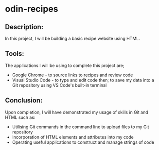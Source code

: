 # odin-recipes

## Description:
In this project, I will be building a basic recipe website using HTML.

## Tools:
The applications I will be using to complete this project are;
* Google Chrome - to source links to recipes and review code
* Visual Studio Code - to type and edit code then; to save my data into a Git repository using VS Code's built-in terminal

## Conclusion:
Upon completion, I will have demonstrated my usage of skills in Git and HTML such as:
* Utilising Git commands in the command line to upload files to my Git repository
* Incorporation of HTML elements and attributes into my code
* Operating useful applications to construct and manage strings of code